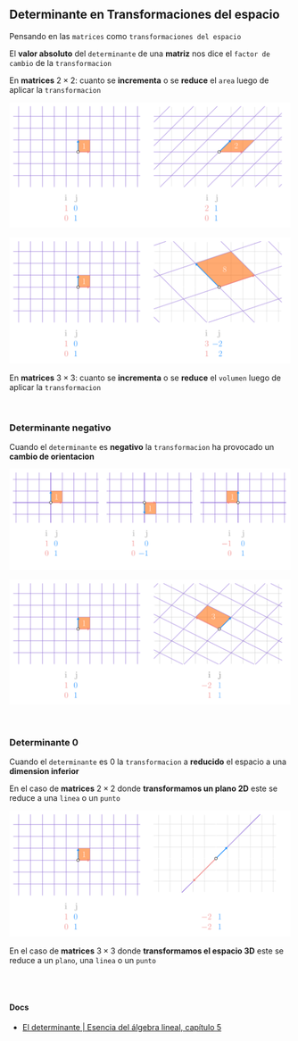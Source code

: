 ## Determinante en Transformaciones del espacio

Pensando en las `matrices` como `transformaciones del espacio`

El **valor absoluto** del `determinante` de una **matriz** nos dice el `factor de cambio` de la `transformacion`

En **matrices** $2 \times 2$: cuanto se **incrementa** o se **reduce** el `area` luego de aplicar la `transformacion`

![alt](./determinante.lnkspace.svg)

![alt](./determinante-2.lnkspace.svg)

En **matrices** $3 \times 3$: cuanto se **incrementa** o se **reduce** el `volumen` luego de aplicar la `transformacion`

<br>


### Determinante negativo

Cuando el `determinante` es **negativo** la `transformacion` ha provocado un **cambio de orientacion**

![alt](./determinante-3.lnkspace.svg)

![alt](./determinante-4.lnkspace.svg)

<br>


### Determinante 0

Cuando el `determinante` es $0$ la `transformacion` a **reducido** el espacio a una **dimension inferior**

En el caso de **matrices** $2 \times 2$ donde **transformamos un plano 2D** este se reduce a una `linea` o un `punto`

![alt](./determinante-5.lnkspace.svg)

En el caso de **matrices** $3 \times 3$ donde **transformamos el espacio 3D** este se reduce a un `plano`, una `linea` o un `punto`


<br><br>

#### Docs

- [El determinante | Esencia del álgebra lineal, capítulo 5](https://www.youtube.com/watch?v=yt3eoYvGel0)